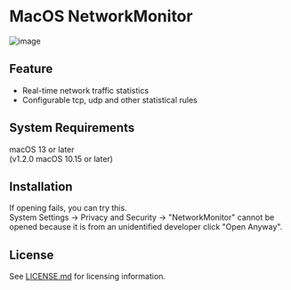 # MacOS NetworkMonitor

![image](https://raw.githubusercontent.com/QaQAdrian/monitor/master/demo.png)

## Feature
- Real-time network traffic statistics
- Configurable tcp, udp and other statistical rules


## System Requirements
macOS 13 or later  
(v1.2.0 macOS 10.15 or later)

## Installation
If opening fails, you can try this.  
System Settings -> Privacy and Security -> "NetworkMonitor" cannot be opened because it is from an unidentified developer click "Open Anyway".

## License
See [LICENSE.md](LICENSE) for licensing information.
